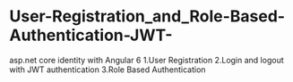 # User-Registration_and_Role-Based-Authentication-JWT-
asp.net core identity with Angular 6
1.User Registration
2.Login and logout with JWT authentication
3.Role Based Authentication
